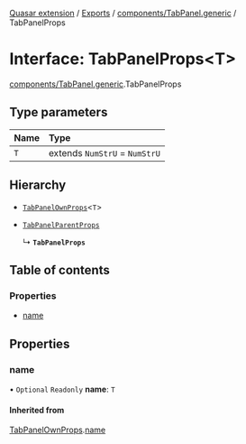 [Quasar extension](../index.md) / [Exports](../modules.md) / [components/TabPanel.generic](../modules/components_TabPanel_generic.md) / TabPanelProps

# Interface: TabPanelProps<T\>

[components/TabPanel.generic](../modules/components_TabPanel_generic.md).TabPanelProps

## Type parameters

| Name | Type |
| :------ | :------ |
| `T` | extends `NumStrU` = `NumStrU` |

## Hierarchy

- [`TabPanelOwnProps`](components_TabPanel_generic.TabPanelOwnProps.md)<`T`\>

- [`TabPanelParentProps`](components_TabPanel_generic.TabPanelParentProps.md)

  ↳ **`TabPanelProps`**

## Table of contents

### Properties

- [name](components_TabPanel_generic.TabPanelProps.md#name)

## Properties

### name

• `Optional` `Readonly` **name**: `T`

#### Inherited from

[TabPanelOwnProps](components_TabPanel_generic.TabPanelOwnProps.md).[name](components_TabPanel_generic.TabPanelOwnProps.md#name)
